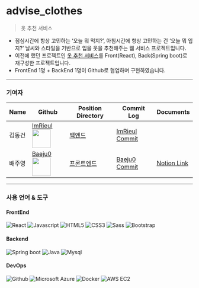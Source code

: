 # advise_clothes
> 옷 추천 서비스

- 점심시간에 항상 고민하는 ‘오늘 뭐 먹지?’, 아침시간에 항상 고민하는 건 ‘오늘 뭐 입지?’ 날씨와 스타일을 기반으로 입을 옷을 추천해주는 웹 서비스 프로젝트입니다.
- 이전에 했던 프로젝트인 [옷 추천 서비스](https://github.com/Baeju0/TeamProject_advice)를 Front(React), Back(Spring boot)로 재구성한 프로젝트입니다.
- FrontEnd 1명 + BackEnd 1명이 Github로 협업하며 구현하였습니다.

---

### 기여자

| Name | Github | Position Directory | Commit Log | Documents |
|---|---|---|---|---|
| 김동건 | [ImRieul](https://github.com/ImRieul) <img src="https://avatars.githubusercontent.com/u/82865792?v=4" width="50" height="50" />| [백엔드](https://github.com/ImRieul/advise_clothes_public/tree/public/Server_backend)| [ImRieul Commit](https://github.com/ImRieul/advise_clothes_public/commits?author=ImRieul) |
| 배주영 | [Baeju0](https://github.com/Baeju0) <img src="https://avatars.githubusercontent.com/u/83051136?v=4" width="50" height="50"/> |[프론트엔드](https://github.com/ImRieul/advise_clothes_public/tree/public/Project_advise_clothes_front) | [Baeju0 Commit](https://github.com/ImRieul/advise_clothes_public/commits?author=Baeju0) |[Notion Link](https://superb-wind-615.notion.site/React-Advise-Clothes-9845cddac08d4629ac989025de8c7e92)

---

### 사용 언어 & 도구

#### FrontEnd
![React](https://img.shields.io/badge/React-53C1DE?&logo=react&logoColor=white)
![Javascript](https://img.shields.io/badge/javascript-F7DF1E?logo=javascript&logoColor=white)
![HTML5](https://img.shields.io/badge/HTML5-E34F26?logo=HTML5&logoColor=white)
![CSS3](https://img.shields.io/badge/CSS3-1572B6?logo=CSS3&logoColor=white)
![Sass](https://img.shields.io/badge/Sass-CC6699?logo=Sass&logoColor=white)
![Bootstrap](https://img.shields.io/badge/Bootstrap-7952B3?logo=Bootstrap&logoColor=white)

#### Backend

![Spring boot](https://img.shields.io/badge/Spring%20boot-6DB33F?logo=SpringBoot&logoColor=white)
![Java](https://img.shields.io/badge/Java-40AEF0)
![Mysql](https://img.shields.io/badge/Mysql-4479A1?logo=Mysql&logoColor=white)

#### DevOps

![Github](https://img.shields.io/badge/Github-000000?logo=Github)
![Microsoft Azure](https://img.shields.io/badge/Microsoft%20Azure-0078D4?logo=MicrosoftAzure&logoColor=white)
![Docker](https://img.shields.io/badge/Docker-2496ED?logo=Docker&logoColor=white)
![AWS EC2](https://img.shields.io/badge/AWS%20EC2-232F3E?logo=AmazonAWS&logoColor=white)
